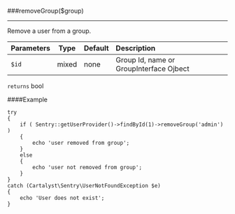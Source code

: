 <a id="removeGroup"></a>
###removeGroup($group)

----------

Remove a user from a group.

Parameters                   | Type            | Default       | Description
:--------------------------- | :-------------: | :------------ | :--------------
`$id`                        | mixed           | none          | Group Id, name or GroupInterface Ojbect

`returns` bool

####Example

	try
	{
		if ( Sentry::getUserProvider()->findById(1)->removeGroup('admin') )
		{
			echo 'user removed from group';
		}
		else
		{
			echo 'user not removed from group';
		}
	}
	catch (Cartalyst\Sentry\UserNotFoundException $e)
	{
		echo 'User does not exist';
	}